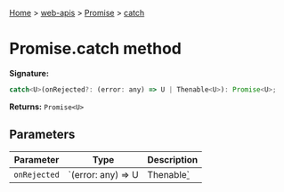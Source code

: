[Home](./index) &gt; [web-apis](./web-apis.md) &gt; [Promise](./web-apis.promise.md) &gt; [catch](./web-apis.promise.catch.md)

# Promise.catch method


**Signature:**
```javascript
catch<U>(onRejected?: (error: any) => U | Thenable<U>): Promise<U>;
```
**Returns:** `Promise<U>`

## Parameters

|  Parameter | Type | Description |
|  --- | --- | --- |
|  `onRejected` | `(error: any) => U | Thenable<U>` |  |

